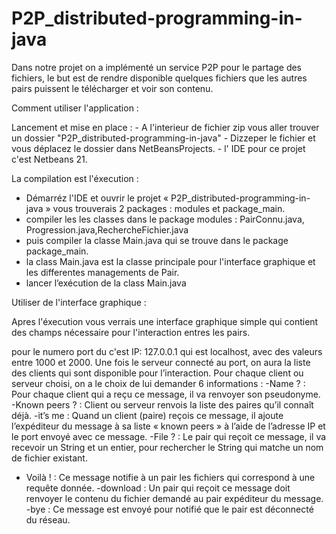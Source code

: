 # P2P_distributed-programming-in-java
Dans notre projet on a implémenté un service P2P pour le  partage des fichiers, le but est de rendre disponible quelques fichiers que les autres pairs puissent le télécharger et voir son contenu.



Comment utiliser l'application :

Lancement et mise en place : 
    - A l'interieur de fichier zip vous aller trouver un dossier "P2P_distributed-programming-in-java"
    - Dizzeper le fichier et vous déplacez le dossier dans NetBeansProjects.
    - l' IDE pour ce projet c'est Netbeans 21.



La compilation est l'éxecution : 
 + Démarréz l'IDE et ouvrir le projet « P2P_distributed-programming-in-java » vous trouverais 2  packages : modules et package_main.
 + compiler les les classes dans le package modules :  PairConnu.java, Progression.java,RechercheFichier.java
 + puis compiler la classe Main.java  qui se trouve  dans le package package_main.
 + la class Main.java est la classe principale pour l'interface graphique et les differentes managements de Pair.
 + lancer l’exécution de la class Main.java


Utiliser de l'interface graphique :

Apres l'éxecution vous verrais une interface graphique simple qui contient des champs nécessaire pour l'interaction entres les pairs.

pour le numero port du c'est IP: 127.0.0.1 qui est  localhost, avec des valeurs entre 1000 et 2000.
Une fois le serveur connecté au port, on aura la liste des clients qui sont disponible pour l’interaction.
Pour chaque client ou serveur choisi, on a le choix de lui demander 6 informations :
-Name ? : Pour chaque client qui a reçu ce message, il va renvoyer son pseudonyme.
-Known peers ? : Client ou serveur renvois la liste des paires qu’il connaît déjà.
-it’s me : Quand un client (paire) reçois ce message, il ajoute l’expéditeur du message à sa liste « known peers » à l’aide de l’adresse IP et le port envoyé avec ce message.
-File ? : Le pair qui reçoit ce message, il va recevoir un String et un entier,  pour rechercher le String qui matche un nom de fichier existant.
- Voilà ! : Ce message notifie à un pair les fichiers qui correspond à une requête donnée.
-download : Un pair qui reçoit ce message doit renvoyer le contenu du fichier demandé au pair expéditeur du message.
-bye : Ce message est envoyé pour notifié que le pair est déconnecté du réseau.

